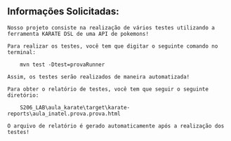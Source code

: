  ## Informações Solicitadas:
    Nosso projeto consiste na realização de vários testes utilizando a ferramenta KARATE DSL de uma API de pokemons!
    
    Para realizar os testes, você tem que digitar o seguinte comando no terminal:

        mvn test -Dtest=provaRunner

    Assim, os testes serão realizados de maneira automatizada!

    Para obter o relatório de testes, você tem que seguir o seguinte diretório:

        S206_LAB\aula_karate\target\karate-reports\aula_inatel.prova.prova.html

    O arquivo de relatório é gerado automaticamente após a realização dos testes!

